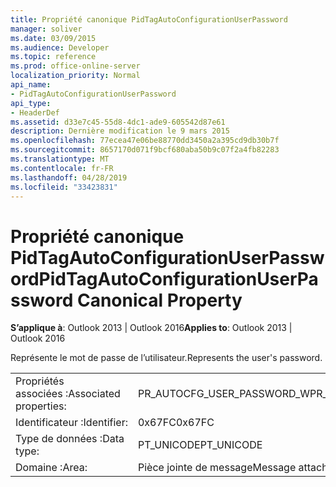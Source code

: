 ```yaml
---
title: Propriété canonique PidTagAutoConfigurationUserPassword
manager: soliver
ms.date: 03/09/2015
ms.audience: Developer
ms.topic: reference
ms.prod: office-online-server
localization_priority: Normal
api_name:
- PidTagAutoConfigurationUserPassword
api_type:
- HeaderDef
ms.assetid: d33e7c45-55d8-4dc1-ade9-605542d87e61
description: Dernière modification le 9 mars 2015
ms.openlocfilehash: 77ecea47e06be88770dd3450a2a395cd9db30b7f
ms.sourcegitcommit: 8657170d071f9bcf680aba50b9c07f2a4fb82283
ms.translationtype: MT
ms.contentlocale: fr-FR
ms.lasthandoff: 04/28/2019
ms.locfileid: "33423831"
---
```

# <a name="pidtagautoconfigurationuserpassword-canonical-property"></a><span data-ttu-id="e8270-103">Propriété canonique PidTagAutoConfigurationUserPassword</span><span class="sxs-lookup"><span data-stu-id="e8270-103">PidTagAutoConfigurationUserPassword Canonical Property</span></span>

  
  
<span data-ttu-id="e8270-104">**S’applique à**: Outlook 2013 | Outlook 2016</span><span class="sxs-lookup"><span data-stu-id="e8270-104">**Applies to**: Outlook 2013 | Outlook 2016</span></span> 
  
<span data-ttu-id="e8270-105">Représente le mot de passe de l’utilisateur.</span><span class="sxs-lookup"><span data-stu-id="e8270-105">Represents the user's password.</span></span>
  
|||
|:-----|:-----|
|<span data-ttu-id="e8270-106">Propriétés associées :</span><span class="sxs-lookup"><span data-stu-id="e8270-106">Associated properties:</span></span>  <br/> |<span data-ttu-id="e8270-107">PR_AUTOCFG_USER_PASSWORD_W</span><span class="sxs-lookup"><span data-stu-id="e8270-107">PR_AUTOCFG_USER_PASSWORD_W</span></span>  <br/> |
|<span data-ttu-id="e8270-108">Identificateur :</span><span class="sxs-lookup"><span data-stu-id="e8270-108">Identifier:</span></span>  <br/> |<span data-ttu-id="e8270-109">0x67FC</span><span class="sxs-lookup"><span data-stu-id="e8270-109">0x67FC</span></span>  <br/> |
|<span data-ttu-id="e8270-110">Type de données :</span><span class="sxs-lookup"><span data-stu-id="e8270-110">Data type:</span></span>  <br/> |<span data-ttu-id="e8270-111">PT_UNICODE</span><span class="sxs-lookup"><span data-stu-id="e8270-111">PT_UNICODE</span></span>  <br/> |
|<span data-ttu-id="e8270-112">Domaine :</span><span class="sxs-lookup"><span data-stu-id="e8270-112">Area:</span></span>  <br/> |<span data-ttu-id="e8270-113">Pièce jointe de message</span><span class="sxs-lookup"><span data-stu-id="e8270-113">Message attachment</span></span>  <br/> |
   

